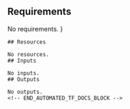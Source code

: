 <!-- BEGIN_AUTOMATED_TF_DOCS_BLOCK -->
## Requirements

No requirements.
}
```
## Resources

No resources.
## Inputs

No inputs.
## Outputs

No outputs.
<!-- END_AUTOMATED_TF_DOCS_BLOCK -->